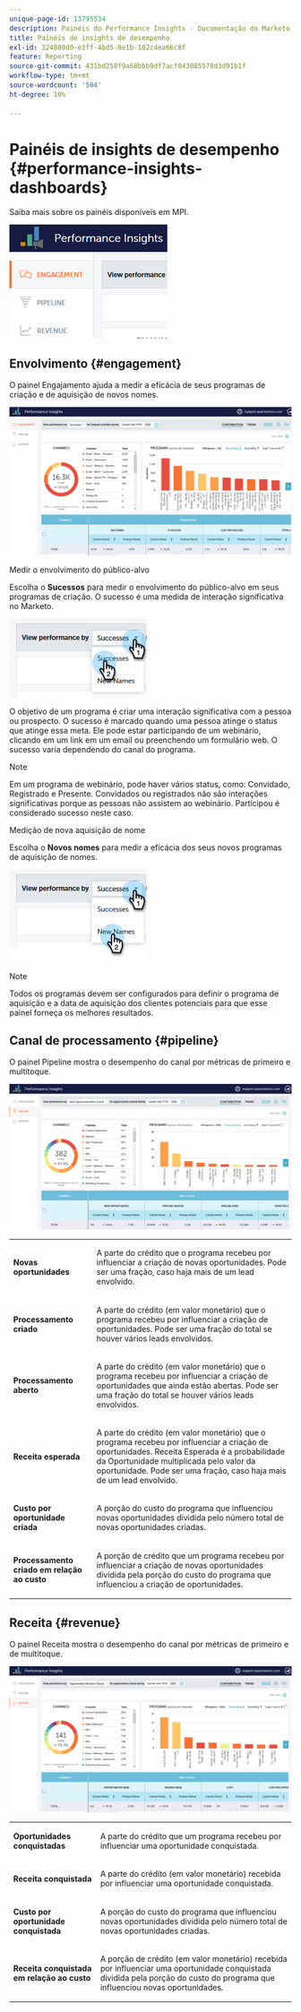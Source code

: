 ```yaml
---
unique-page-id: 13795534
description: Painéis do Performance Insights - Documentação do Marketo - Documentação do produto
title: Painéis de insights de desempenho
exl-id: 324880d0-e3ff-4bd5-8e1b-102c4ea66c8f
feature: Reporting
source-git-commit: 431bd258f9a68bbb9df7acf043085578d3d91b1f
workflow-type: tm+mt
source-wordcount: '504'
ht-degree: 10%

---
```


# Painéis de insights de desempenho {#performance-insights-dashboards}

Saiba mais sobre os painéis disponíveis em MPI.

![](assets/1-4.png)

## Envolvimento {#engagement}

O painel Engajamento ajuda a medir a eficácia de seus programas de criação e de aquisição de novos nomes.

![](assets/two-3.png)

Medir o envolvimento do público-alvo

Escolha o **Sucessos** para medir o envolvimento do público-alvo em seus programas de criação. O sucesso é uma medida de interação significativa no Marketo.

![](assets/3-4.png)

O objetivo de um programa é criar uma interação significativa com a pessoa ou prospecto. O sucesso é marcado quando uma pessoa atinge o status que atinge essa meta. Ele pode estar participando de um webinário, clicando em um link em um email ou preenchendo um formulário web. O sucesso varia dependendo do canal do programa.

>[!NOTE]
>
>Em um programa de webinário, pode haver vários status, como: Convidado, Registrado e Presente. Convidados ou registrados não são interações significativas porque as pessoas não assistem ao webinário. Participou é considerado sucesso neste caso.

Medição de nova aquisição de nome

Escolha o **Novos nomes** para medir a eficácia dos seus novos programas de aquisição de nomes.

![](assets/4-3.png)

>[!NOTE]
>
>Todos os programas devem ser configurados para definir o programa de aquisição e a data de aquisição dos clientes potenciais para que esse painel forneça os melhores resultados.

## Canal de processamento {#pipeline}

O painel Pipeline mostra o desempenho do canal por métricas de primeiro e multitoque.

![](assets/five-1.png)

<table> 
 <tbody> 
  <tr> 
   <td><p><strong>Novas oportunidades</strong></p></td> 
   <td><p>A parte do crédito que o programa recebeu por influenciar a criação de novas oportunidades. Pode ser uma fração, caso haja mais de um lead envolvido.</p></td> 
  </tr> 
  <tr> 
   <td><p><strong>Processamento criado</strong></p></td> 
   <td><p>A parte do crédito (em valor monetário) que o programa recebeu por influenciar a criação de oportunidades. Pode ser uma fração do total se houver vários leads envolvidos.</p></td> 
  </tr> 
  <tr> 
   <td><p><strong>Processamento aberto</strong></p></td> 
   <td><p>A parte do crédito (em valor monetário) que o programa recebeu por influenciar a criação de oportunidades que ainda estão abertas. Pode ser uma fração do total se houver vários leads envolvidos.</p></td> 
  </tr> 
  <tr> 
   <td><p><strong>Receita esperada</strong></p></td> 
   <td><p>A parte do crédito (em valor monetário) que o programa recebeu por influenciar a criação de oportunidades. Receita Esperada é a probabilidade da Oportunidade multiplicada pelo valor da oportunidade. Pode ser uma fração, caso haja mais de um lead envolvido.</p></td> 
  </tr> 
  <tr> 
   <td><p><strong>Custo por oportunidade criada</strong></p></td> 
   <td><p>A porção do custo do programa que influenciou novas oportunidades dividida pelo número total de novas oportunidades criadas.</p></td> 
  </tr> 
  <tr> 
   <td><p><strong>Processamento criado em relação ao custo</strong></p></td> 
   <td><p>A porção de crédito que um programa recebeu por influenciar a criação de novas oportunidades dividida pela porção do custo do programa que influenciou a criação de oportunidades.</p></td> 
  </tr> 
 </tbody> 
</table>

## Receita {#revenue}

O painel Receita mostra o desempenho do canal por métricas de primeiro e de multitoque.

![](assets/six-1.png)

<table> 
 <tbody> 
  <tr> 
   <td><p><strong>Oportunidades conquistadas</strong></p></td> 
   <td><p>A parte do crédito que um programa recebeu por influenciar uma oportunidade conquistada.</p></td> 
  </tr> 
  <tr> 
   <td><p><strong>Receita conquistada</strong></p></td> 
   <td><p>A parte do crédito (em valor monetário) recebida por influenciar uma oportunidade conquistada.</p></td> 
  </tr> 
  <tr> 
   <td><p><strong>Custo por oportunidade conquistada</strong></p></td> 
   <td><p>A porção do custo do programa que influenciou novas oportunidades dividida pelo número total de novas oportunidades criadas.</p></td> 
  </tr> 
  <tr> 
   <td><p><strong>Receita conquistada em relação ao custo</strong></p></td> 
   <td><p>A porção de crédito (em valor monetário) recebida por influenciar uma oportunidade conquistada dividida pela porção do custo do programa que influenciou novas oportunidades.</p></td> 
  </tr> 
 </tbody> 
</table>
